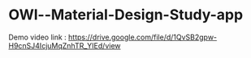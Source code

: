 # OWl--Material-Design-Study-app
Demo video link : https://drive.google.com/file/d/1QvSB2gpw-H9cnSJ4IcjuMqZnhTR_YIEd/view
